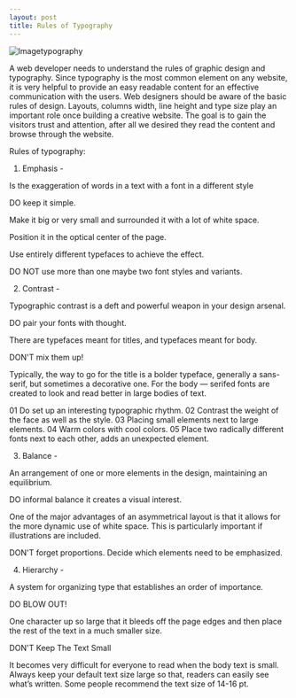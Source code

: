 ```yaml
---
layout: post
title: Rules of Typography
---
```


![Imagetypography](https://farm8.staticflickr.com/7443/16301240258_ca3e8a82d3_z.jpg)

A web developer needs to understand the rules of graphic design and typography. 
Since typography is the most common element on any website, it is very helpful to provide
an easy readable content for an effective communication with the users. Web designers should 
be aware of the basic rules of design. Layouts, columns width, line height and type size play
an important role once building a creative website. The goal is to gain the visitors trust and 
attention, after all we desired they read the content and browse through the website.

Rules of typography:

1. Emphasis -

 Is the exaggeration of words in a text with a font in a different style

DO keep it simple.

Make it big or very small and surrounded it with a lot of white space.

Position it in the optical center of the page.

Use entirely different typefaces to achieve the effect.

DO NOT use more than one maybe two font styles and variants.



2. Contrast -

Typographic contrast is a deft and powerful weapon in your design arsenal.

DO pair your fonts with thought.

 There are typefaces meant for titles, and typefaces meant for body. 


DON'T mix them up! 

Typically, the way to go for the title is a bolder typeface, generally a sans-serif, but sometimes a decorative one. 
For the body — serifed fonts are created to look and read better in large bodies of text.

01 Do set up an interesting typographic rhythm. 
02 Contrast the weight of the face as well as the style. 
03 Placing small elements next to large elements. 
04 Warm colors with cool colors.
05 Place two radically different fonts next to each other, adds an unexpected element.


3. Balance - 

An arrangement of one or more elements in the design, maintaining an equilibrium.

DO informal balance it creates a visual interest.

One of the major advantages of an asymmetrical layout is that it allows for the more 
dynamic use of white space. This is particularly important if illustrations are included.

DON'T forget proportions. Decide which elements need to be emphasized. 


4. Hierarchy -

A  system for organizing type that establishes an order of importance. 

DO  BLOW OUT!

One character up so large that it bleeds off the page edges and then place the rest of the text in a much smaller size.



DON'T Keep The Text Small

It becomes very difficult for everyone to read when the body text is small. Always keep your default
text size large so that, readers can easily see what’s written. Some people recommend the text size of 14-16 pt.



